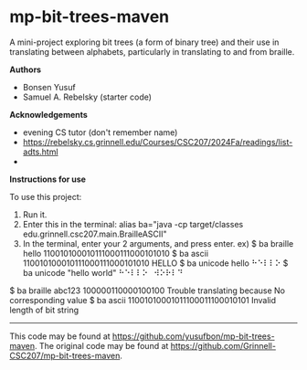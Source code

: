 # mp-bit-trees-maven

A mini-project exploring bit trees (a form of binary tree) and their use in translating between alphabets, particularly in translating to and from braille.

**Authors**

* Bonsen Yusuf
* Samuel A. Rebelsky (starter code)

**Acknowledgements**

* evening CS tutor (don't remember name)
* https://rebelsky.cs.grinnell.edu/Courses/CSC207/2024Fa/readings/list-adts.html
*

**Instructions for use**

To use this project:
1) Run it.
2) Enter this in the terminal: alias ba="java -cp target/classes edu.grinnell.csc207.main.BrailleASCII"
3) In the terminal, enter your 2 arguments, and press enter.
ex)
$ ba braille hello
110010100010111000111000101010
$ ba ascii 110010100010111000111000101010
HELLO
$ ba unicode hello
⠓⠑⠇⠇⠕
$ ba unicode "hello world"
⠓⠑⠇⠇⠕⠀⠺⠕⠗⠇⠙

$ ba braille abc123
100000110000100100
Trouble translating because No corresponding value
$ ba ascii 11001010001011100011100010101
Invalid length of bit string

---

This code may be found at <https://github.com/yusufbon/mp-bit-trees-maven>. The original code may be found at <https://github.com/Grinnell-CSC207/mp-bit-trees-maven>.
